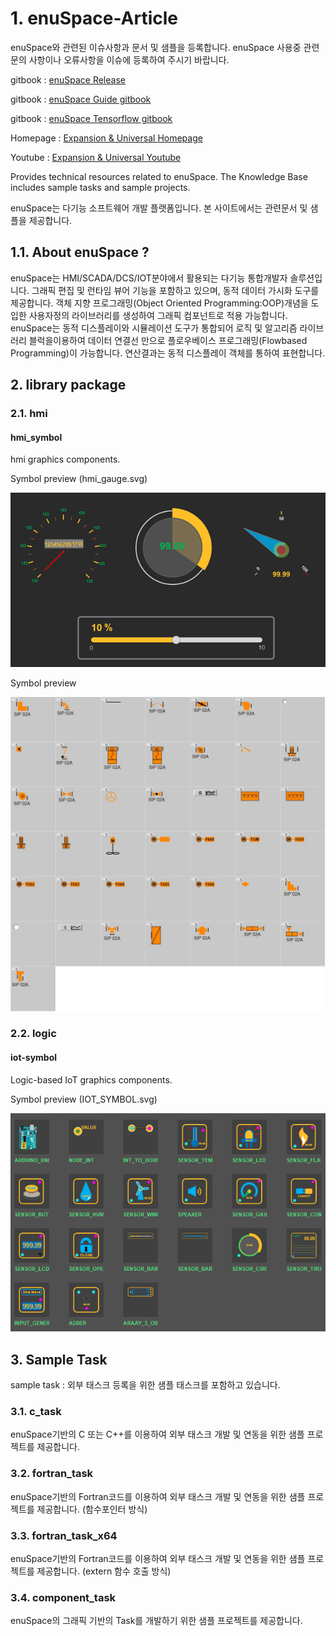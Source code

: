 # 1. enuSpace-Article

enuSpace와 관련된 이슈사항과 문서 및 샘플을 등록합니다. 
enuSpace 사용중 관련 문의 사항이나 오류사항을 이슈에 등록하여 주시기 바랍니다.

gitbook : [enuSpace Release](https://expnuni.gitbooks.io/enuspace/download.html)

gitbook : [enuSpace Guide gitbook](https://expnuni.gitbooks.io/enuspace)

gitbook : [enuSpace Tensorflow gitbook](https://expnuni.gitbooks.io/enuspacetensorflow/content/)

Homepage : [Expansion & Universal Homepage](http://www.enu-tech.co.kr/)

Youtube : [Expansion & Universal Youtube](https://www.youtube.com/user/enuentertainment/)

Provides technical resources related to enuSpace. The Knowledge Base includes sample tasks and sample projects.

enuSpace는 다기능 소프트웨어 개발 플랫폼입니다. 본 사이트에서는 관련문서 및 샘플을 제공합니다.

## 1.1. About enuSpace ?

enuSpace는 HMI/SCADA/DCS/IOT분야에서 활용되는 다기능 통합개발자 솔루션입니다. 그래픽 편집 및 런타임 뷰어 기능을 포함하고 있으며, 동적 데이터 가시화 도구를 제공합니다. 객체 지향 프로그래밍(Object Oriented Programming:OOP)개념을 도입한 사용자정의 라이브러리를 생성하여 그래픽 컴포넌트로 적용 가능합니다.
enuSpace는 동적 디스플레이와 시뮬레이션 도구가 통합되어 로직 및 알고리즘 라이브러리 블럭을이용하여 데이터 연결선 만으로 플로우베이스 프로그래밍(Flowbased Programming)이 가능합니다. 연산결과는 동적 디스플레이 객체를 통하여 표현합니다.

## 2. library package
### 2.1. hmi

#### hmi_symbol

hmi graphics components.

Symbol preview (hmi_gauge.svg)

![Alt text](library%20package/image/hmi_symbol.png "hmi Symbol Preview")

Symbol preview 

![Alt text](library%20package/image/plant_symbol.png "plant Symbol Preview")

### 2.2. logic

#### iot-symbol

Logic-based IoT graphics components.

Symbol preview (IOT_SYMBOL.svg)

![Alt text](library%20package/image/iot_symbol_preview.png "IoT Symbol Preview")

## 3. Sample Task

sample task : 외부 태스크 등록을 위한 샘플 태스크를 포함하고 있습니다.

### 3.1. c_task
enuSpace기반의 C 또는 C++를 이용하여 외부 태스크 개발 및 연동을 위한 샘플 프로젝트를 제공합니다.

### 3.2. fortran_task
enuSpace기반의 Fortran코드를 이용하여 외부 태스크 개발 및 연동을 위한 샘플 프로젝트를 제공합니다.
(함수포인터 방식)

### 3.3. fortran_task_x64
enuSpace기반의 Fortran코드를 이용하여 외부 태스크 개발 및 연동을 위한 샘플 프로젝트를 제공합니다.
(extern 함수 호출 방식)

### 3.4. component_task
enuSpace의 그래픽 기반의 Task를 개발하기 위한 샘플 프로젝트를 제공합니다.
